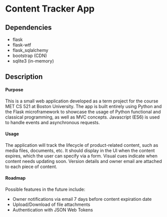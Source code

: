 # Content Tracker App

## Dependencies

* flask
* flask-wtf
* flask_sqlalchemy
* bootstrap (CDN)
* sqlite3 (in-memory)

## Description

#### Purpose
This is a small web application developed as a term project for the course MET CS 521 at Boston University. The app is built entirely using Python and the Flask microframework to showcase the usage of Python functional and classical programming, as well as MVC concepts. Javascript (ES6) is used to handle events and asynchronous requests.

#### Usage
The application will track the lifecycle of product-related content, such as media files, documents, etc. It should display in the UI when the content expires, which the user can specify via a form. Visual cues indicate when content needs updating soon. Version details and owner email are attached to each piece of content.

#### Roadmap
Possible features in the future include:
* Owner notifications via email 7 days before content expiration date
* Upload/Download of file attachments
* Authentication with JSON Web Tokens